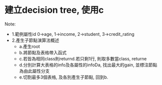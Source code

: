 # 建立decision tree, 使用c

Note:
- 1.範例屬性id 0->age, 1->income, 2->student, 3->credit_rating
- 2.產生子節點演算法概述
  - a.產生root
  - b.將節點及表格帶入函式
  - c.若皆為相同class則returnd.若只剩1行, 則取多數當class, returne
  - d.分別計算大表格的info及各屬性的infoDa, 找出最大的gain, 並標注節點為由此屬性分支
  - e.切割最多3個表格, 及各別產生子節點, 回到b.
